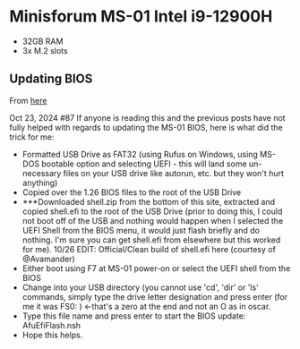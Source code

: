 # Minisforum MS-01 Intel i9-12900H
- 32GB RAM
- 3x M.2 slots

## Updating BIOS
From [here](https://forums.servethehome.com/index.php?threads/minisforum-ms-01-bios.43328/page-5#post-445485)

Oct 23, 2024
#87
If anyone is reading this and the previous posts have not fully helped with regards to updating the MS-01 BIOS, here is what did the trick for me:
- Formatted USB Drive as FAT32 (using Rufus on Windows, using MS-DOS bootable option and selecting UEFI - this will land some un-necessary files on your USB drive like autorun, etc. but they won't hurt anything)
- Copied over the 1.26 BIOS files to the root of the USB Drive
- ***Downloaded shell.zip from the bottom of this site, extracted and copied shell.efi to the root of the USB Drive (prior to doing this, I could not boot off of the USB and nothing would happen when I selected the UEFI Shell from the BIOS menu, it would just flash briefly and do nothing. I'm sure you can get shell.efi from elsewhere but this worked for me). 10/26 EDIT: Official/Clean build of shell.efi here (courtesy of @Avamander)
- Either boot using F7 at MS-01 power-on or select the UEFI shell from the BIOS
- Change into your USB directory (you cannot use 'cd', 'dir' or 'ls' commands, simply type the drive letter designation and press enter (for me it was FS0: ) <-that's a zero at the end and not an O as in oscar.
- Type this file name and press enter to start the BIOS update: AfuEfiFlash.nsh
- Hope this helps.
